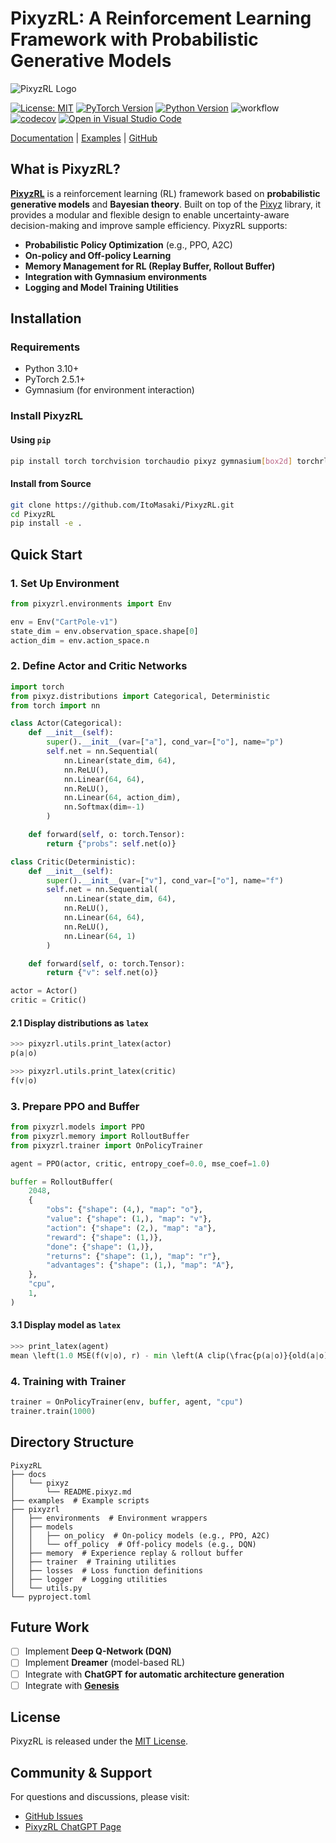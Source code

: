 # PixyzRL: A Reinforcement Learning Framework with Probabilistic Generative Models

![PixyzRL Logo](https://github.com/user-attachments/assets/577b9d4b-30d0-493d-95fc-b83a2f292c28)

[![License: MIT](https://img.shields.io/badge/License-MIT-blue.svg)](./LICENSE)
[![PyTorch Version](https://img.shields.io/badge/pytorch-2.5.1-pytorch.svg?logo=pytorch&style=flat)](https://pytorch.org/)
[![Python Version](https://img.shields.io/badge/python-3.10%20%7C%203.11%20%7C%203.12-blue)](https://www.python.org/)
![workflow](https://github.com/ItoMasaki/PixyzRL/actions/workflows/ci.yml/badge.svg)
[![codecov](https://codecov.io/gh/ItoMasaki/PixyzRL/branch/main/graph/badge.svg?token=V1704I8BQT)](https://codecov.io/gh/ItoMasaki/PixyzRL)
[![Open in Visual Studio Code](https://img.shields.io/static/v1?logo=visualstudiocode&label=&message=Open%20in%20Visual%20Studio%20Code&labelColor=2c2c32&color=007acc&logoColor=007acc)](https://open.vscode.dev/ItoMasaki/PixyzRL})

[Documentation](https://docs.pixyz.io) | [Examples](https://github.com/ItoMasaki/PixyzRL/tree/main/examples) | [GitHub](https://github.com/ItoMasaki/PixyzRL)

## What is PixyzRL?

[**PixyzRL**](https://github.com/ItoMasaki/PixyzRL) is a reinforcement learning (RL) framework based on **probabilistic generative models** and **Bayesian theory**. Built on top of the [Pixyz](https://github.com/masa-su/pixyz) library, it provides a modular and flexible design to enable uncertainty-aware decision-making and improve sample efficiency. PixyzRL supports:

- **Probabilistic Policy Optimization** (e.g., PPO, A2C)
- **On-policy and Off-policy Learning**
- **Memory Management for RL (Replay Buffer, Rollout Buffer)**
- **Integration with Gymnasium environments**
- **Logging and Model Training Utilities**

## Installation

### Requirements

- Python 3.10+
- PyTorch 2.5.1+
- Gymnasium (for environment interaction)

### Install PixyzRL

#### Using `pip`

```bash
pip install torch torchvision torchaudio pixyz gymnasium[box2d] torchrl
```

#### Install from Source

```bash
git clone https://github.com/ItoMasaki/PixyzRL.git
cd PixyzRL
pip install -e .
```

## Quick Start

### 1. Set Up Environment

```python
from pixyzrl.environments import Env

env = Env("CartPole-v1")
state_dim = env.observation_space.shape[0]
action_dim = env.action_space.n
```

### 2. Define Actor and Critic Networks

```python
import torch
from pixyz.distributions import Categorical, Deterministic
from torch import nn

class Actor(Categorical):
    def __init__(self):
        super().__init__(var=["a"], cond_var=["o"], name="p")
        self.net = nn.Sequential(
            nn.Linear(state_dim, 64),
            nn.ReLU(),
            nn.Linear(64, 64),
            nn.ReLU(),
            nn.Linear(64, action_dim),
            nn.Softmax(dim=-1)
        )

    def forward(self, o: torch.Tensor):
        return {"probs": self.net(o)}

class Critic(Deterministic):
    def __init__(self):
        super().__init__(var=["v"], cond_var=["o"], name="f")
        self.net = nn.Sequential(
            nn.Linear(state_dim, 64),
            nn.ReLU(),
            nn.Linear(64, 64),
            nn.ReLU(),
            nn.Linear(64, 1)
        )

    def forward(self, o: torch.Tensor):
        return {"v": self.net(o)}

actor = Actor()
critic = Critic()
```

#### 2.1 Display distributions as `latex`

```python
>>> pixyzrl.utils.print_latex(actor)
p(a|o)

>>> pixyzrl.utils.print_latex(critic)
f(v|o)
```

### 3. Prepare PPO and Buffer

```python
from pixyzrl.models import PPO
from pixyzrl.memory import RolloutBuffer
from pixyzrl.trainer import OnPolicyTrainer

agent = PPO(actor, critic, entropy_coef=0.0, mse_coef=1.0)

buffer = RolloutBuffer(
    2048,
    {
        "obs": {"shape": (4,), "map": "o"},
        "value": {"shape": (1,), "map": "v"},
        "action": {"shape": (2,), "map": "a"},
        "reward": {"shape": (1,)},
        "done": {"shape": (1,)},
        "returns": {"shape": (1,), "map": "r"},
        "advantages": {"shape": (1,), "map": "A"},
    },
    "cpu",
    1,
)
```

#### 3.1 Display model as `latex`

```python
>>> print_latex(agent)
mean \left(1.0 MSE(f(v|o), r) - min \left(A clip(\frac{p(a|o)}{old(a|o)}, 0.8, 1.2), A \frac{p(a|o)}{old(a|o)}\right) \right)
```

### 4. Training with Trainer

```python
trainer = OnPolicyTrainer(env, buffer, agent, "cpu")
trainer.train(1000)
```

## Directory Structure

```text
PixyzRL
├── docs
│   └── pixyz
│       └── README.pixyz.md
├── examples  # Example scripts
├── pixyzrl
│   ├── environments  # Environment wrappers
│   ├── models
│   │   ├── on_policy  # On-policy models (e.g., PPO, A2C)
│   │   └── off_policy  # Off-policy models (e.g., DQN)
│   ├── memory  # Experience replay & rollout buffer
│   ├── trainer  # Training utilities
│   ├── losses  # Loss function definitions
│   ├── logger  # Logging utilities
│   └── utils.py
└── pyproject.toml
```

## Future Work

- [ ] Implement **Deep Q-Network (DQN)**
- [ ] Implement **Dreamer** (model-based RL)
- [ ] Integrate with **ChatGPT for automatic architecture generation**
- [ ] Integrate with **[Genesis](https://genesis-world.readthedocs.io/en/latest/user_guide/overview/what_is_genesis.html)**

## License

PixyzRL is released under the [MIT License](./LICENSE).

## Community & Support

For questions and discussions, please visit:

- [GitHub Issues](https://github.com/ItoMasaki/PixyzRL/issues)
- [PixyzRL ChatGPT Page](https://chatgpt.com/g/g-67b7c36695fc8191aca4cb7420dad17c-pixyzrl)
